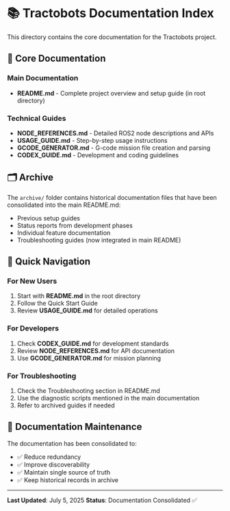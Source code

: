 # 📚 Tractobots Documentation Index

This directory contains the core documentation for the Tractobots project.

## 📖 Core Documentation

### **Main Documentation**
- **README.md** - Complete project overview and setup guide (in root directory)

### **Technical Guides**
- **NODE_REFERENCES.md** - Detailed ROS2 node descriptions and APIs
- **USAGE_GUIDE.md** - Step-by-step usage instructions
- **GCODE_GENERATOR.md** - G-code mission file creation and parsing
- **CODEX_GUIDE.md** - Development and coding guidelines

## 🗂️ Archive

The `archive/` folder contains historical documentation files that have been consolidated into the main README.md:

- Previous setup guides
- Status reports from development phases
- Individual feature documentation
- Troubleshooting guides (now integrated in main README)

## 🚀 Quick Navigation

### **For New Users**
1. Start with **README.md** in the root directory
2. Follow the Quick Start Guide
3. Review **USAGE_GUIDE.md** for detailed operations

### **For Developers**
1. Check **CODEX_GUIDE.md** for development standards
2. Review **NODE_REFERENCES.md** for API documentation
3. Use **GCODE_GENERATOR.md** for mission planning

### **For Troubleshooting**
1. Check the Troubleshooting section in README.md
2. Use the diagnostic scripts mentioned in the main documentation
3. Refer to archived guides if needed

## 🔄 Documentation Maintenance

The documentation has been consolidated to:
- ✅ Reduce redundancy
- ✅ Improve discoverability
- ✅ Maintain single source of truth
- ✅ Keep historical records in archive

---

**Last Updated**: July 5, 2025
**Status**: Documentation Consolidated ✅
